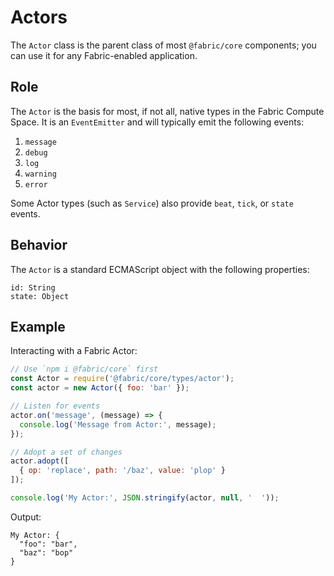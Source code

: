 # Actors
The `Actor` class is the parent class of most `@fabric/core` components; you
can use it for any Fabric-enabled application.

## Role
The `Actor` is the basis for most, if not all, native types in the Fabric Compute Space.  It is an `EventEmitter` and will typically emit the following events:

1. `message`
2. `debug`
3. `log`
4. `warning`
5. `error`

Some Actor types (such as `Service`) also provide `beat`, `tick`, or `state` events.

## Behavior
The `Actor` is a standard ECMAScript object with the following properties:
```
id: String
state: Object
```

## Example
Interacting with a Fabric Actor:
```js
// Use `npm i @fabric/core` first
const Actor = require('@fabric/core/types/actor');
const actor = new Actor({ foo: 'bar' });

// Listen for events
actor.on('message', (message) => {
  console.log('Message from Actor:', message);
});

// Adopt a set of changes
actor.adopt([
  { op: 'replace', path: '/baz', value: 'plop' }
]);

console.log('My Actor:', JSON.stringify(actor, null, '  '));
```

Output:

```
My Actor: {
  "foo": "bar",
  "baz": "bop"
}
```
